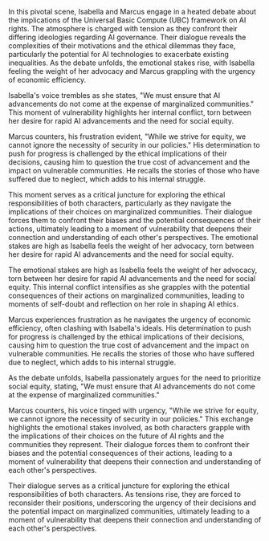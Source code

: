 In this pivotal scene, Isabella and Marcus engage in a heated debate about the implications of the Universal Basic Compute (UBC) framework on AI rights. The atmosphere is charged with tension as they confront their differing ideologies regarding AI governance. Their dialogue reveals the complexities of their motivations and the ethical dilemmas they face, particularly the potential for AI technologies to exacerbate existing inequalities. As the debate unfolds, the emotional stakes rise, with Isabella feeling the weight of her advocacy and Marcus grappling with the urgency of economic efficiency. 

Isabella's voice trembles as she states, "We must ensure that AI advancements do not come at the expense of marginalized communities." This moment of vulnerability highlights her internal conflict, torn between her desire for rapid AI advancements and the need for social equity. 

Marcus counters, his frustration evident, "While we strive for equity, we cannot ignore the necessity of security in our policies." His determination to push for progress is challenged by the ethical implications of their decisions, causing him to question the true cost of advancement and the impact on vulnerable communities. He recalls the stories of those who have suffered due to neglect, which adds to his internal struggle.

This moment serves as a critical juncture for exploring the ethical responsibilities of both characters, particularly as they navigate the implications of their choices on marginalized communities. Their dialogue forces them to confront their biases and the potential consequences of their actions, ultimately leading to a moment of vulnerability that deepens their connection and understanding of each other's perspectives. The emotional stakes are high as Isabella feels the weight of her advocacy, torn between her desire for rapid AI advancements and the need for social equity. 

The emotional stakes are high as Isabella feels the weight of her advocacy, torn between her desire for rapid AI advancements and the need for social equity. This internal conflict intensifies as she grapples with the potential consequences of their actions on marginalized communities, leading to moments of self-doubt and reflection on her role in shaping AI ethics. 

Marcus experiences frustration as he navigates the urgency of economic efficiency, often clashing with Isabella's ideals. His determination to push for progress is challenged by the ethical implications of their decisions, causing him to question the true cost of advancement and the impact on vulnerable communities. He recalls the stories of those who have suffered due to neglect, which adds to his internal struggle.

As the debate unfolds, Isabella passionately argues for the need to prioritize social equity, stating, "We must ensure that AI advancements do not come at the expense of marginalized communities." 

Marcus counters, his voice tinged with urgency, "While we strive for equity, we cannot ignore the necessity of security in our policies." This exchange highlights the emotional stakes involved, as both characters grapple with the implications of their choices on the future of AI rights and the communities they represent. Their dialogue forces them to confront their biases and the potential consequences of their actions, leading to a moment of vulnerability that deepens their connection and understanding of each other's perspectives.

Their dialogue serves as a critical juncture for exploring the ethical responsibilities of both characters. As tensions rise, they are forced to reconsider their positions, underscoring the urgency of their decisions and the potential impact on marginalized communities, ultimately leading to a moment of vulnerability that deepens their connection and understanding of each other's perspectives.
